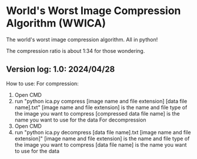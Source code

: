 # World's Worst Image Compression Algorithm (WWICA)
The world's worst image compression algorithm. All in python!

The compression ratio is about 1:34 for those wondering.

Version log:
1.0: 2024/04/28
-----------------
How to use:
	For compression:
1. Open CMD
2. run "python ica.py compress [image name and file extension] [data file name].txt"
[image name and file extension] is the name and file type of the image you want to compress
[compressed data file name] is the name you want to use for the data
	For decompression
1. Open CMD
2. run "python ica.py decompress [data file name].txt [image name and file extension]"
[image name and file extension] is the name and file type of the image you want to compress
[data file name] is the name you want to use for the data
